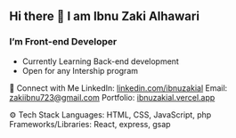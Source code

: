## Hi there 👋 I am Ibnu Zaki Alhawari

### I’m Front-end Developer
- Currently Learning Back-end development
- Open for any Intership program

🌟 Connect with Me
LinkedIn: [linkedin.com/ibnuzakial](https://www.linkedin.com/in/ibnuzakial/)
Email: [zakiibnu723@gmail.com](mailto:zakiibnu723@gmail.com?)
Portfolio: [ibnuzakial.vercel.app](https://ibnuzakial.vercel.app/)

⚙️ Tech Stack
Languages: HTML, CSS, JavaScript, php
Frameworks/Libraries: React, express, gsap
